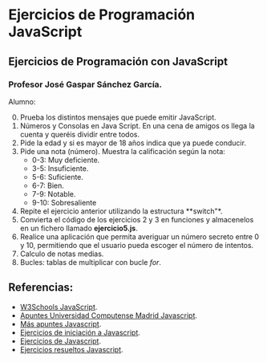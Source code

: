 # Ejercicios de Programación JavaScript
## Ejercicios de Programación con JavaScript
### Profesor José Gaspar Sánchez García.
Alumno:

0. Prueba los distintos mensajes que puede emitir JavaScript.
1. Números y Consolas en Java Script. En una cena de amigos os llega la cuenta y queréis dividir entre todos.   
2. Pide la edad y si es mayor de 18 años indica que ya puede conducir.
3. Pide una nota (número). Muestra la calificación según la nota:
    - 0-3: Muy deficiente.
    - 3-5: Insuficiente.
    - 5-6: Suficiente.
    - 6-7: Bien.
    - 7-9: Notable.
    - 9-10: Sobresaliente
4. Repite el ejercicio anterior utilizando la estructura **switch"*.
5. Convierta el código de los ejercicios 2 y 3 en funciones y almacenelos en un fichero llamado **ejercicio5.js**.
6. Realice una aplicación que permita averiguar un número secreto entre 0 y 10, permitiendo que el usuario pueda escoger el número de intentos.
7. Calculo de notas medias.
8. Bucles: tablas de multiplicar con bucle *for*.

## Referencias:
- [W3Schools JavaScript](https://www.w3schools.com/js/).
- [Apuntes Universidad Computense Madrid Javascript](https://www.fdi.ucm.es/profesor/jpavon/web/24-javascript.pdf).
- [Más apuntes Javascript](https://www.fdi.ucm.es/profesor/fpeinado/courses/webtech/Tema5-JavaScript1.pdf).
- [Ejercicios de iniciación a Javascript](https://tutobasico.com/basicos-javascript/).
- [Ejercicios de Javascript](https://www.uv.es/mplac/LaNau/4_Javascript/Ejercicios.htm).
- [Ejercicios resueltos Javascript](https://www.programacionfacil.org/cursos/javascript/javascript_ejercicios_resueltos_1.html).